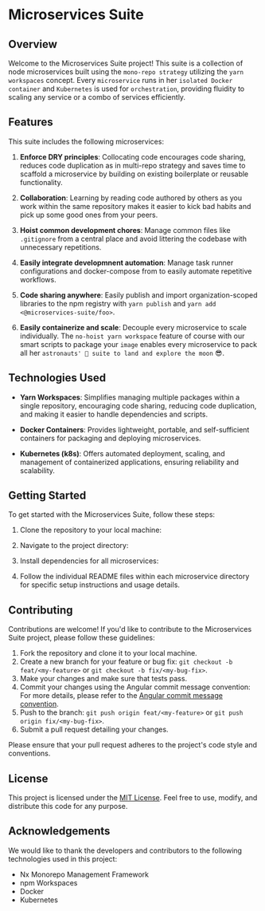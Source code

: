 # Microservices Suite

## Overview

Welcome to the Microservices Suite project! This suite is a collection of node microservices built using the `mono-repo strategy` utilizing the `yarn workspaces` concept. Every `microservice` runs in her `isolated Docker container` and `Kubernetes` is used for `orchestration`, providing fluidity to scaling any service or a combo of services efficiently.

## Features

This suite includes the following microservices:

1. **Enforce DRY principles**: Collocating code encourages code sharing, reduces code duplication as in multi-repo strategy and saves time to scaffold a microservice by building on existing boilerplate or reusable functionality.

2. **Collaboration**: Learning by reading code authored by others as you work within the same repository makes it easier to kick bad habits and pick up some good ones from your peers.

3. **Hoist common development chores**: Manage common files like `.gitignore` from a central place <root-directory> and avoid littering the codebase with unnecessary repetitions. 

4. **Easily integrate developmnent automation**: Manage task runner configurations and docker-compose from <root-directory> to easily automate repetitive workflows.

5. **Code sharing anywhere**: Easily publish and import organization-scoped libraries to the npm registry with `yarn publish` and `yarn add <@microservices-suite/foo>`.

6. **Easily containerize and scale**: Decouple every microservice to scale individually. The `no-hoist yarn workspace` feature of course with our smart scripts to package your `image` enables every microservice to pack all her `astronauts' 🚀 suite to land and explore the moon` 😎.

## Technologies Used
  
- **Yarn Workspaces**: Simplifies managing multiple packages within a single repository, encouraging code sharing, reducing code duplication, and making it easier to handle dependencies and scripts.

- **Docker Containers**: Provides lightweight, portable, and self-sufficient containers for packaging and deploying microservices.
  
- **Kubernetes (k8s)**: Offers automated deployment, scaling, and management of containerized applications, ensuring reliability and scalability.

## Getting Started

To get started with the Microservices Suite, follow these steps:

1. Clone the repository to your local machine:

2. Navigate to the project directory:

3. Install dependencies for all microservices:

4. Follow the individual README files within each microservice directory for specific setup instructions and usage details.

## Contributing

Contributions are welcome! If you'd like to contribute to the Microservices Suite project, please follow these guidelines:

1. Fork the repository and clone it to your local machine.
2. Create a new branch for your feature or bug fix: `git checkout -b feat/<my-feature>` or `git checkout -b fix/<my-bug-fix>`.
3. Make your changes and make sure that tests pass.
4. Commit your changes using the Angular commit message convention:
For more details, please refer to the [Angular commit message convention](https://github.com/angular/angular/blob/master/CONTRIBUTING.md#commit).
5. Push to the branch: `git push origin feat/<my-feature>` or `git push origin fix/<my-bug-fix>`.
6. Submit a pull request detailing your changes.

Please ensure that your pull request adheres to the project's code style and conventions.

## License

This project is licensed under the [MIT License](LICENSE). Feel free to use, modify, and distribute this code for any purpose.

## Acknowledgements

We would like to thank the developers and contributors to the following technologies used in this project:

- Nx Monorepo Management Framework
- npm Workspaces
- Docker
- Kubernetes
